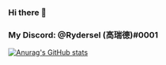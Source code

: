 ### Hi there 👋


### My Discord: @Rydersel (高瑞德)#0001

[![Anurag's GitHub stats](https://github-readme-stats.vercel.app/api?username=Rydersel)](https://github.com/anuraghazra/github-readme-stats)
